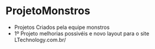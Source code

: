 # ProjetoMonstros
* Projetos Criados pela equipe monstros
* 1º Projeto melhorias possivéis e novo layout para o site LTechnology.com.br/
